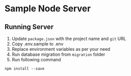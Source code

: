 # Sample Node Server

## Running Server

1. Update `package.json` with the project name and `git` URL
1. Copy .env.sample to .env
2. Replace environment variables as per your need
3. Run database migration from `migration` folder
4. Run following command
```
npm install --save
```